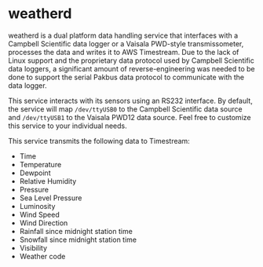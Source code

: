 # weatherd

weatherd is a dual platform data handling service that interfaces with a Campbell Scientific data logger or a Vaisala PWD-style transmissometer, processes the data and writes it to AWS Timestream.  Due to the lack of Linux support and the proprietary data protocol used by Campbell Scientific data loggers, a significant amount of reverse-engineering was needed to be done to support the serial Pakbus data protocol to communicate with the data logger.

This service interacts with its sensors using an RS232 interface.  By default, the service will map `/dev/ttyUSB0` to the Campbell Scientific data source and `/dev/ttyUSB1` to the Vaisala PWD12 data source.  Feel free to customize this service to your individual needs.

This service transmits the following data to Timestream:
- Time
- Temperature
- Dewpoint
- Relative Humidity
- Pressure
- Sea Level Pressure
- Luminosity
- Wind Speed
- Wind Direction
- Rainfall since midnight station time
- Snowfall since midnight station time
- Visibility
- Weather code
